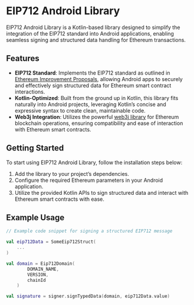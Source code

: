 # EIP712 Android Library

EIP712 Android Library is a Kotlin-based library designed to simplify the integration of the EIP712 standard into Android applications, enabling seamless signing and structured data handling for Ethereum transactions.

## Features

- **EIP712 Standard**: Implements the EIP712 standard as outlined in [Ethereum Improvement Proposals](https://eips.ethereum.org/EIPS/eip-712), allowing Android apps to securely and effectively sign structured data for Ethereum smart contract interactions.
- **Kotlin-Optimized**: Built from the ground up in Kotlin, this library fits naturally into Android projects, leveraging Kotlin’s concise and expressive syntax to create clean, maintainable code.
- **Web3j Integration**: Utilizes the powerful [web3j library](https://github.com/hyperledger/web3j) for Ethereum blockchain operations, ensuring compatibility and ease of interaction with Ethereum smart contracts.

## Getting Started

To start using EIP712 Android Library, follow the installation steps below:

1. Add the library to your project’s dependencies.
2. Configure the required Ethereum parameters in your Android application.
3. Utilize the provided Kotlin APIs to sign structured data and interact with Ethereum smart contracts with ease.

## Example Usage

```kotlin
// Example code snippet for signing a structured EIP712 message

val eip712Data = SomeEip712Struct(
    ...
)

val domain = Eip712Domain(
        DOMAIN_NAME,
        VERSION,
        chainId
    )

val signature = signer.signTypedData(domain, eip712Data.value)
